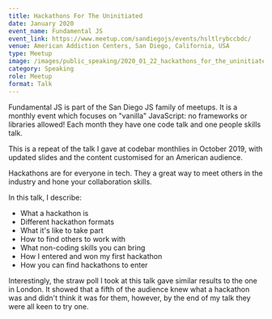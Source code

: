 ```yaml
---
title: Hackathons For The Uninitiated
date: January 2020
event_name: Fundamental JS
event_link: https://www.meetup.com/sandiegojs/events/hsltlrybccbdc/
venue: American Addiction Centers, San Diego, California, USA
type: Meetup
image: /images/public_speaking/2020_01_22_hackathons_for_the_uninitiated/hackathons_sd.jpg
category: Speaking
role: Meetup
format: Talk
---
```


Fundamental JS is part of the San Diego JS family of meetups.  It is a monthly event which focuses on "vanilla" JavaScript: no frameworks or libraries allowed!  Each month they have one code talk and one people skills talk.

This is a repeat of the talk I gave at codebar monthlies in October 2019, with updated slides and the content customised for an American audience.

Hackathons are for everyone in tech.  They a great way to meet others in the industry and hone your collaboration skills.

In this talk, I describe:

* What a hackathon is
* Different hackathon formats
* What it's like to take part
* How to find others to work with
* What non-coding skills you can bring
* How I entered and won my first hackathon
* How you can find hackathons to enter

Interestingly, the straw poll I took at this talk gave similar results to the one in London.  It showed that a fifth of the audience knew what a hackathon was and didn't think it was for them, however, by the end of my talk they were all keen to try one.
